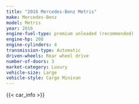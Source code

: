 ```yaml
---
title: "2016 Mercedes-Benz Metris"
make: Mercedes-Benz
model: Metris
year: 2016
engine-fuel-type: premium unleaded (recommended)
engine-hp: 208
engine-cylinders: 4
transmission-type: Automatic
driven-wheels: Rear wheel drive
number-of-doors: 3
market-category: Luxury
vehicle-size: Large
vehicle-style: Cargo Minivan
---
```


{{< car_info >}}
